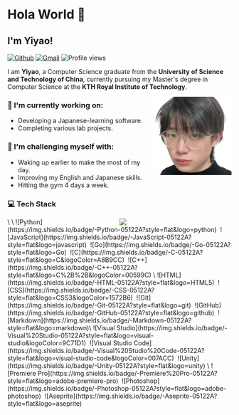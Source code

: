 # Hola World 👋

<!--
**Fluuuegel/Fluuuegel** is a ✨ _special_ ✨ repository because its `README.md` (this file) appears on your GitHub profile.

Here are some ideas to get you started:

- 🔭 I’m currently working on ...
- 🌱 I’m currently learning ...
- 👯 I’m looking to collaborate on ...
- 🤔 I’m looking for help with ...
- 💬 Ask me about ...
- 📫 How to reach me: ...
- 😄 Pronouns: ...
- ⚡ Fun fact: ...
-->

## I'm Yiyao!

[![Github](https://img.shields.io/badge/-Github-000?style=flat&logo=Github&logoColor=white)](https://github.com/Fluuuegel)
[![Gmail](https://img.shields.io/badge/-Gmail-c14438?style=flat&logo=Gmail&logoColor=white)](mailto:woaisufan020711@gmail.com)
![Profile views](https://komarev.com/ghpvc/?username=Fluuuegel&label=Profile%20views&color=000000&style=flat)

I am **Yiyao**, a Computer Science graduate from the **University of Science and Technology of China**, currently pursuing my Master's degree in Computer Science at the **KTH Royal Institute of Technology**.

<img align="right" alt="img" src="https://github.com/Fluuuegel/Fluuuegel/blob/master/ME.png" width="35%" height="auto" />

### 🔭 I'm currently working on:  
- Developing a Japanese-learning software.
- Completing various lab projects.


### :muscle: I'm challenging myself with:
- Waking up earlier to make the most of my day.
- Improving my English and Japanese skills.
- Hitting the gym 4 days a week.

### :computer: Tech Stack

<img width="50%" align="right" src="https://github-readme-stats.vercel.app/api?username=Fluuuegel&show_icons=true&hide_border=true" />
\
\
![Python](https://img.shields.io/badge/-Python-05122A?style=flat&logo=python)&nbsp;
![JavaScript](https://img.shields.io/badge/-JavaScript-05122A?style=flat&logo=javascript)&nbsp;
![Go](https://img.shields.io/badge/-Go-05122A?style=flat&logo=Go)&nbsp;
![C](https://img.shields.io/badge/-C-05122A?style=flat&logo=C&logoColor=A8B9CC)&nbsp;
![C++](https://img.shields.io/badge/-C++-05122A?style=flat&logo=C%2B%2B&logoColor=00599C)&nbsp;\
![HTML](https://img.shields.io/badge/-HTML-05122A?style=flat&logo=HTML5)&nbsp;
![CSS](https://img.shields.io/badge/-CSS-05122A?style=flat&logo=CSS3&logoColor=1572B6)&nbsp;
![Git](https://img.shields.io/badge/-Git-05122A?style=flat&logo=git)&nbsp;
![GitHub](https://img.shields.io/badge/-GitHub-05122A?style=flat&logo=github)&nbsp;
![Markdown](https://img.shields.io/badge/-Markdown-05122A?style=flat&logo=markdown)\
![Visual Studio](https://img.shields.io/badge/-Visual%20Studio-05122A?style=flat&logo=visual-studio&logoColor=9C71D1)&nbsp;
![Visual Studio Code](https://img.shields.io/badge/-Visual%20Studio%20Code-05122A?style=flat&logo=visual-studio-code&logoColor=007ACC)&nbsp;
![Unity](https://img.shields.io/badge/-Unity-05122A?style=flat&logo=unity)&nbsp;\
![Premiere Pro](https://img.shields.io/badge/-Premiere%20Pro-05122A?style=flat&logo=adobe-premiere-pro)&nbsp;
![Photoshop](https://img.shields.io/badge/-Photoshop-05122A?style=flat&logo=adobe-photoshop)&nbsp;
![Aseprite](https://img.shields.io/badge/-Aseprite-05122A?style=flat&logo=aseprite)
